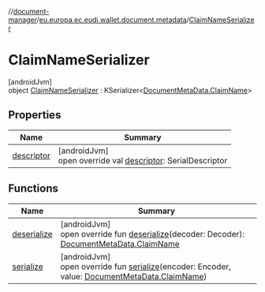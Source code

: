 //[document-manager](../../../index.md)/[eu.europa.ec.eudi.wallet.document.metadata](../index.md)/[ClaimNameSerializer](index.md)

# ClaimNameSerializer

[androidJvm]\
object [ClaimNameSerializer](index.md) :
KSerializer&lt;[DocumentMetaData.ClaimName](../-document-meta-data/-claim-name/index.md)&gt;

## Properties

| Name                        | Summary                                                                         |
|-----------------------------|---------------------------------------------------------------------------------|
| [descriptor](descriptor.md) | [androidJvm]<br>open override val [descriptor](descriptor.md): SerialDescriptor |

## Functions

| Name                          | Summary                                                                                                                                                         |
|-------------------------------|-----------------------------------------------------------------------------------------------------------------------------------------------------------------|
| [deserialize](deserialize.md) | [androidJvm]<br>open override fun [deserialize](deserialize.md)(decoder: Decoder): [DocumentMetaData.ClaimName](../-document-meta-data/-claim-name/index.md)    |
| [serialize](serialize.md)     | [androidJvm]<br>open override fun [serialize](serialize.md)(encoder: Encoder, value: [DocumentMetaData.ClaimName](../-document-meta-data/-claim-name/index.md)) |
